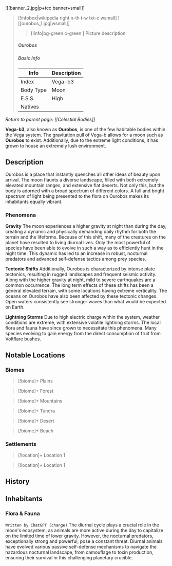 ![[banner_2.jpg|p+tcc banner+small]]
> [!infobox|wikipedia right n-th t-w txt-c wsmall]
> ![[ourobos_1.jpg|wsmall]]
>> [!info|bg-green c-green ] Picture description
>##### Ourobos
> ##### _Basic Info_
> | Info | Description |
> | ---- | ---- |
> | Index | Vega-b3 |
> | Body Type | Moon |
> | E.S.S. | High |
> | Natives |  |

*Return to parent page: [[Celestial Bodies]]*

**Vega-b3**, also known as **Ourobos**, is one of the few habitable bodies within the Vega system. The gravitation pull of Vega-b allows for a moon such as **Ourobos** to exist. Additionally, due to the extreme light conditions, it has grown to house an extremely lush environment.

## Description
Ourobos is a place that instantly quenches all other ideas of beauty upon arrival. The moon flaunts a diverse landscape, filled with both extremely elevated mountain ranges, and extensive flat deserts. Not only this, but the body is adorned with a broad spectrum of different colors. A full and bright spectrum of light being presented to the flora on Ourobos makes its inhabitants equally vibrant.

### Phenomena
**Gravity**
The moon experiences a higher gravity at night than during the day, creating a dynamic and physically demanding daily rhythm for both the terrain and the lifeforms. Because of this shift, many of the creatures on the planet have resulted to living diurnal lives. Only the most powerful of species have been able to evolve in such a way as to efficiently hunt in the night time. This dynamic has led to an increase in robust, nocturnal predators and advanced self-defense tactics among prey species.

**Tectonic Shifts**
Additionally, Ourobos is characterized by intense plate tectonics, resulting in rugged landscapes and frequent seismic activity. Along with the higher gravity at night, mild to severe earthquakes are a common occurrence. The long term effects of these shifts has been a general elevated terrain, with some locations having extreme verticality. The oceans on Ourobos have also been affected by these tectonic changes. Open waters consistently see stronger waves than what would be expected on Earth.

**Lightning Storms**
Due to high electric charge within the system, weather conditions are extreme, with extensive volatile lightning storms. The local flora and fauna have since grown to necessitate this phenomena. Many species evolving to gain energy from the direct consumption of fruit from Voltflare bushes.
 
## Notable Locations

### Biomes

> [!biome]+ Plains

> [!biome]+ Forest

> [!biome]+ Mountains

> [!biome]+ Tundra

> [!biome]+ Desert

> [!biome]+ Beach

### Settlements

> [!location]+ Location 1

> [!location]+ Location 1

## History

## Inhabitants

### Flora & Fauna
`Written by ChatGPT (change)`
The diurnal cycle plays a crucial role in the moon's ecosystem, as animals are more active during the day to capitalize on the limited time of lower gravity. However, the nocturnal predators, exceptionally strong and powerful, pose a constant threat. Diurnal animals have evolved various passive self-defense mechanisms to navigate the hazardous nocturnal landscape, from camouflage to toxin production, ensuring their survival in this challenging planetary crucible.